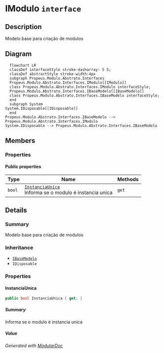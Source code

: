 # IModulo `interface`

## Description
Modelo base para criação de modulos

## Diagram
```mermaid
  flowchart LR
  classDef interfaceStyle stroke-dasharray: 5 5;
  classDef abstractStyle stroke-width:4px
  subgraph Propeus.Modulo.Abstrato.Interfaces
  Propeus.Modulo.Abstrato.Interfaces.IModulo[[IModulo]]
  class Propeus.Modulo.Abstrato.Interfaces.IModulo interfaceStyle;
  Propeus.Modulo.Abstrato.Interfaces.IBaseModelo[[IBaseModelo]]
  class Propeus.Modulo.Abstrato.Interfaces.IBaseModelo interfaceStyle;
  end
  subgraph System
System.IDisposable[[IDisposable]]
  end
Propeus.Modulo.Abstrato.Interfaces.IBaseModelo --> Propeus.Modulo.Abstrato.Interfaces.IModulo
System.IDisposable --> Propeus.Modulo.Abstrato.Interfaces.IBaseModelo
```

## Members
### Properties
#### Public  properties
| Type | Name | Methods |
| --- | --- | --- |
| `bool` | [`InstanciaUnica`](#instanciaunica)<br>Informa se o modulo é instancia unica | `get` |

## Details
### Summary
Modelo base para criação de modulos

### Inheritance
 - [
`IBaseModelo`
](./IBaseModelo.md)
 - `IDisposable`

### Properties
#### InstanciaUnica
```csharp
public bool InstanciaUnica { get; }
```
##### Summary
Informa se o modulo é instancia unica

##### Value


*Generated with* [*ModularDoc*](https://github.com/hailstorm75/ModularDoc)
